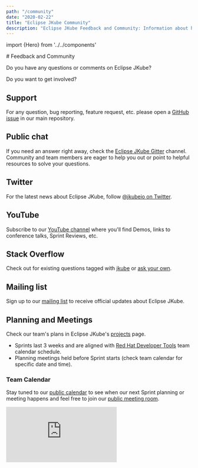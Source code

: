 ```yaml
---
path: "/community"
date: "2020-02-22"
title: "Eclipse JKube Community"
description: "Eclipse JKube Feedback and Community: Information about how to get involved in the project"
---
```

import {Hero} from '../../components'

<Hero>
# Feedback and Community

Do you have any questions or comments on Eclipse JKube?

Do you want to get involved?
</Hero>


## <i className="header__icon fas fa-life-ring"></i> Support

For any question, bug reporting, feature request, etc. please open a
[GitHub issue](https://github.com/eclipse/jkube/issues/new) in our main repository.

## <i className="header__icon cib-gitter"></i> Public chat

If you need an answer right away, check the [Eclipse JKube Gitter](https://gitter.im/eclipse/jkube) channel.
Community and team members are eager to help you out or point to helpful resources to solve your questions. 

## <i className="header__icon cib-twitter"></i> Twitter

For the latest news about Eclipse JKube, follow [@jkubeio on Twitter](https://twitter.com/jkubeio).

## <i className="header__icon cib-youtube"></i> YouTube 

Subscribe to our [YouTube channel](https://www.youtube.com/channel/UCpU2tjgpfkTVgeDq-DBSV7A) where you'll
find Demos, links to conference talks, Sprint Reviews, etc.

## <i className="header__icon cib-stackoverflow"></i> Stack Overflow

Check out for existing questions tagged with [jkube](https://stackoverflow.com/questions/tagged/jkube) or
[ask your own](https://stackoverflow.com/questions/ask?tags=jkube).

## <i className="header__icon far fa-envelope"></i> Mailing list

Sign up to our [mailing list](https://accounts.eclipse.org/mailing-list/jkube-dev) to receive official updates about
Eclipse JKube.

## <i className="header__icon far fa-calendar-alt"></i> Planning and Meetings

Check our team's plans in Eclipse JKube's [projects](https://github.com/eclipse/jkube/projects) page.

- Sprints last 3 weeks and are aligned with
  [Red Hat Developer Tools](https://developers.redhat.com/topics/developer-tools/) team calendar schedule.
- Planning meetings held before Sprint starts (check team calendar for specific date and time).


### Team Calendar

Stay tuned to our
[public calendar](https://calendar.google.com/calendar/embed?src=n38b3vf86tupe7ennn65ntmchk%40group.calendar.google.com&ctz=GMT)
to see when our next Sprint planning or meeting happens and feel free to join our
[public meeting room](https://meet.google.com/oog-jdqy-szy).

<div className="calendar">

<iframe src="https://calendar.google.com/calendar/embed?height=600&amp;wkst=2&amp;bgcolor=%23F1F2F2&amp;ctz=Etc%2FGMT&amp;src=n38b3vf86tupe7ennn65ntmchk%40group.calendar.google.com&amp;color=%237CB342&amp;showTitle=0" style={{'border-width': 0}} frameborder="0" scrolling="no"></iframe>

</div>
